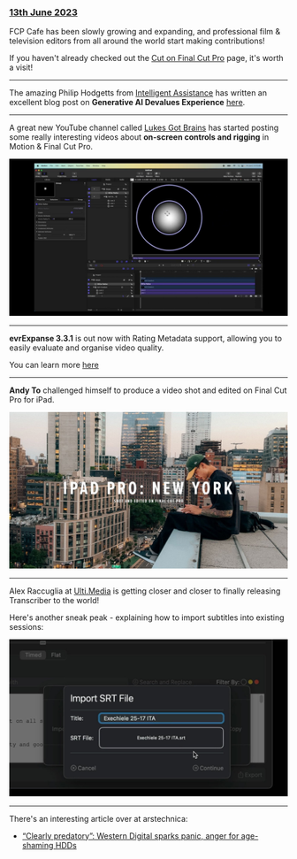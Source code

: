### [13th June 2023](/news/20230613)

FCP Cafe has been slowly growing and expanding, and professional film & television editors from all around the world start making contributions!

If you haven't already checked out the [Cut on Final Cut Pro](/cut-on-fcp/) page, it's worth a visit!

---

The amazing Philip Hodgetts from [Intelligent Assistance](https://intelligentassistance.com) has written an excellent blog post on **Generative AI Devalues Experience** [here](http://www.philiphodgetts.com/2023/06/generative-ai-devalues-experience/).

---

A great new YouTube channel called [Lukes Got Brains](https://www.youtube.com/@LukesGotBrains) has started posting some really interesting videos about **on-screen controls and rigging** in Motion & Final Cut Pro.

[![](/static/oscar.jpg)](https://www.youtube.com/watch?v=D6CWC3k3QAg&list=PLBUXMzFLszrL8p6gS3Ti44o-1NDtioC3U)

---

**evrExpanse 3.3.1** is out now with Rating Metadata support, allowing you to easily evaluate and organise video quality.

You can learn more [here](https://www.evrapp.cloud/evrexpanse)

---

**Andy To** challenged himself to produce a video shot and edited on Final Cut Pro for iPad.

[![](/static/andyto.jpg)](https://www.youtube.com/watch?v=OGhZMxrEbuk)

---

Alex Raccuglia at [Ulti.Media](https://ulti.media) is getting closer and closer to finally releasing Transcriber to the world!

Here's another sneak peak - explaining how to import subtitles into existing sessions:

[![](/static/transcriber-preview.jpg)](https://www.youtube.com/watch?v=u9_db7PGOaI)

---

There's an interesting article over at arstechnica:

- [“Clearly predatory”: Western Digital sparks panic, anger for age-shaming HDDs](https://arstechnica.com/gadgets/2023/06/clearly-predatory-western-digital-sparks-panic-anger-for-age-shaming-hdds/)